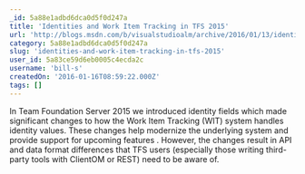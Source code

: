 ```yaml
---
_id: 5a88e1adbd6dca0d5f0d247a
title: 'Identities and Work Item Tracking in TFS 2015'
url: 'http://blogs.msdn.com/b/visualstudioalm/archive/2016/01/13/identities-and-work-item-tracking-in-tfs-2015.aspx'
category: 5a88e1adbd6dca0d5f0d247a
slug: 'identities-and-work-item-tracking-in-tfs-2015'
user_id: 5a83ce59d6eb0005c4ecda2c
username: 'bill-s'
createdOn: '2016-01-16T08:59:22.000Z'
tags: []
---
```


In Team Foundation Server 2015 we introduced identity fields which made significant changes to how the Work Item Tracking (WIT) system handles identity values. These changes help modernize the underlying system and provide support for upcoming features . However, the changes result in API and data format differences that TFS users (especially those writing third-party tools with ClientOM or REST) need to be aware of.
